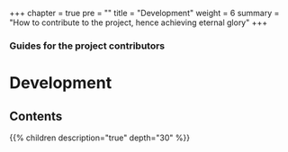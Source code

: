 +++
chapter = true
pre = ""
title = "Development"
weight = 6
summary = "How to contribute to the project, hence achieving eternal glory"
+++

### Guides for the project contributors

# Development

## Contents

{{% children description="true" depth="30" %}}
